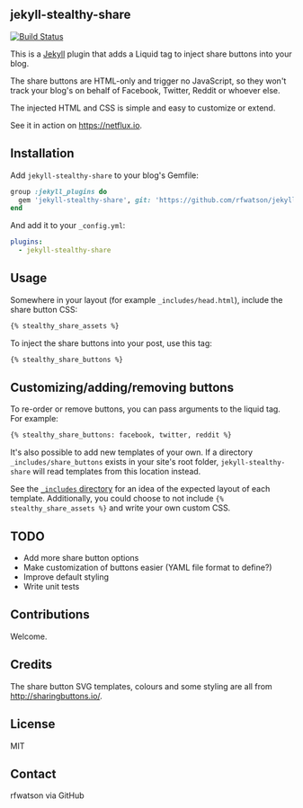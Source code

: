 ## jekyll-stealthy-share

[![Build Status](https://travis-ci.org/rfwatson/jekyll-stealthy-share.svg?branch=master)](https://travis-ci.org/rfwatson/jekyll-stealthy-share)

This is a [Jekyll](https://jekyllrb.com/) plugin that adds a Liquid tag to inject share buttons into your blog.

The share buttons are HTML-only and trigger no JavaScript, so they won't track your blog's on behalf of Facebook, Twitter, Reddit or whoever else.

The injected HTML and CSS is simple and easy to customize or extend.

See it in action on https://netflux.io.

## Installation

Add `jekyll-stealthy-share` to your blog's Gemfile:

```ruby
group :jekyll_plugins do
  gem 'jekyll-stealthy-share', git: 'https://github.com/rfwatson/jekyll-stealthy-share.git'
end
```

And add it to your `_config.yml`:

```yaml
plugins:
  - jekyll-stealthy-share
```

## Usage

Somewhere in your layout (for example `_includes/head.html`), include the share button CSS:

```html
{% stealthy_share_assets %}
```

To inject the share buttons into your post, use this tag:

```html
{% stealthy_share_buttons %}
```

## Customizing/adding/removing buttons

To re-order or remove buttons, you can pass arguments to the liquid tag. For example:

```html
{% stealthy_share_buttons: facebook, twitter, reddit %}
```

It's also possible to add new templates of your own. If a directory `_includes/share_buttons` exists in your site's root folder, `jekyll-stealthy-share` will read templates from this location instead.

See the [`_includes` directory](https://github.com/rfwatson/jekyll-stealthy-share/tree/master/_includes) for an idea of the expected layout of each template. Additionally, you could choose to not include `{% stealthy_share_assets %}` and write your own custom CSS.

## TODO

* Add more share button options
* Make customization of buttons easier (YAML file format to define?)
* Improve default styling
* Write unit tests

## Contributions

Welcome.

## Credits

The share button SVG templates, colours and some styling are all from http://sharingbuttons.io/.

## License

MIT

## Contact

rfwatson via GitHub
